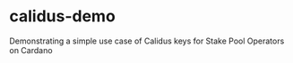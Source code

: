 # calidus-demo

Demonstrating a simple use case of Calidus keys for Stake Pool Operators on Cardano

